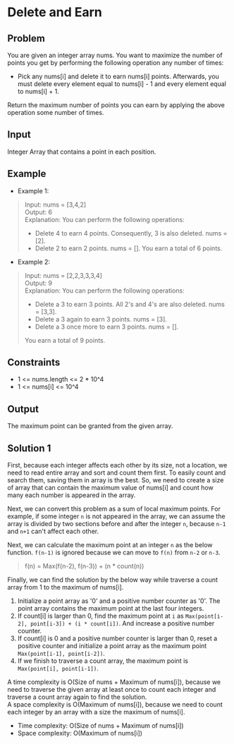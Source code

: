 # Delete and Earn

## Problem

You are given an integer array nums. You want to maximize the number of points you get by performing the following operation any number of times:

- Pick any nums[i] and delete it to earn nums[i] points. Afterwards, you must delete every element equal to nums[i] - 1 and every element equal to nums[i] + 1.

Return the maximum number of points you can earn by applying the above operation some number of times.

## Input

Integer Array that contains a point in each position.

## Example

- Example 1:

>Input: nums = [3,4,2]  
Output: 6  
Explanation: You can perform the following operations:
>
>- Delete 4 to earn 4 points. Consequently, 3 is also deleted. nums = [2].  
>- Delete 2 to earn 2 points. nums = [].
>You earn a total of 6 points.

- Example 2:

>Input: nums = [2,2,3,3,3,4]  
Output: 9  
Explanation: You can perform the following operations:  
>
>- Delete a 3 to earn 3 points. All 2's and 4's are also deleted. nums = [3,3].
>- Delete a 3 again to earn 3 points. nums = [3].
>- Delete a 3 once more to earn 3 points. nums = [].
>
>You earn a total of 9 points.

## Constraints

- 1 <= nums.length <= 2 * 10^4
- 1 <= nums[i] <= 10^4

## Output

The maximum point can be granted from the given array.

## Solution 1

First, because each integer affects each other by its size, not a location, we need to read entire array and sort and count them first. To easily count and search them, saving them in array is the best. So, we need to create a size of array that can contain the maximum value of nums[i] and count how many each number is appeared in the array.  

Next, we can convert this problem as a sum of local maximum points. For example, if some integer `n` is not appeared in the array, we can assume the array is divided by two sections before and after the integer `n`, because `n-1` and `n+1` can't affect each other.  

Next, we can calculate the maximum point at an integer `n` as the below function. `f(n-1)` is ignored because we can move to `f(n)` from `n-2` or `n-3`.  

>f(n) = Max(f(n-2), f(n-3)) + (n * count(n))

Finally, we can find the solution by the below way while traverse a count array from 1 to the maximum of nums[i].  

1) Initialize a point array as '0' and a positive number counter as '0'. The point array contains the maximum point at the last four integers.
2) If count[i] is larger than 0, find the maximum point at `i` as `Max(point[i-2], point[i-3]) + (i * count[i])`. And increase a positive number counter.
3) If count[i] is 0 and a positive number counter is larger than 0, reset a positive counter and initialize a point array as the maximum point `Max(point[i-1], point[i-2])`.
4) If we finish to traverse a count array, the maximum point is `Max(point[i], point[i-1])`.

A time complexity is O(Size of nums + Maximum of nums[i]), because we need to traverse the given array at least once to count each integer and traverse a count array again to find the solution.  
A space complexity is O(Maximum of nums[i]), because we need to count each integer by an array with a size the maximum of nums[i].

- Time complexity: O(Size of nums + Maximum of nums[i])
- Space complexity: O(Maximum of nums[i])
